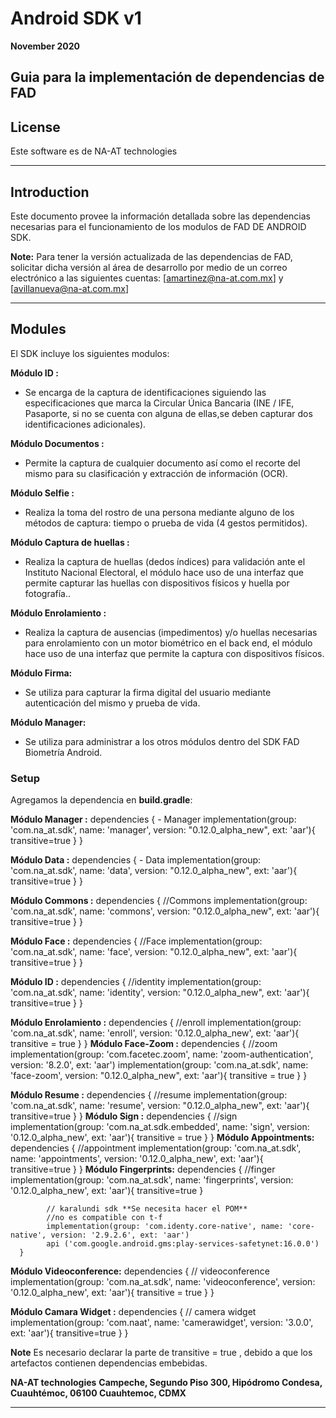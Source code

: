 #  Android SDK v1
**November 2020**

Guia para la implementación de dependencias de FAD
----------

## License
Este software es de NA-AT technologies

----------

## Introduction ##

Este documento provee la información detallada sobre las dependencias necesarias para el funcionamiento de los modulos de FAD DE ANDROID SDK.

**Note:** Para tener la versión actualizada de las dependencias de FAD, solicitar dicha versión al área de desarrollo por medio de un correo electrónico a las siguientes cuentas:  [amartinez@na-at.com.mx] y [avillanueva@na-at.com.mx]


----------


## Modules ##

El SDK incluye los siguientes modulos:

**Módulo ID :**

- Se encarga  de la captura de identificaciones siguiendo las especificaciones que marca la Circular Única Bancaria (INE / IFE, Pasaporte, si no se cuenta con alguna de ellas,se deben capturar dos identificaciones adicionales).

**Módulo Documentos :**

- Permite la captura de cualquier documento así como el recorte del mismo para su clasificación y extracción de información (OCR).

**Módulo Selfie :**

- Realiza la toma del rostro de una persona mediante alguno de los métodos de captura: tiempo o prueba de vida (4 gestos permitidos).

**Módulo Captura de huellas :**

- Realiza la captura de huellas (dedos índices) para validación ante el Instituto Nacional Electoral, el módulo hace uso de una interfaz que permite capturar las huellas  con dispositivos físicos y huella por fotografía..

**Módulo Enrolamiento :**

- Realiza la captura de ausencias (impedimentos) y/o huellas necesarias para enrolamiento con un motor biométrico en el back end, el módulo  hace uso de una interfaz que permite la captura con dispositivos físicos.

**Módulo Firma:**
- Se utiliza para capturar la firma digital del usuario mediante autenticación del mismo y prueba de vida.


**Módulo Manager:**

- Se utiliza para administrar a los otros módulos dentro del SDK FAD Biometría Android.




### Setup ###
 Agregamos la dependencia en **build.gradle**:

**Módulo Manager :**
    dependencies {
        - Manager
        implementation(group: 'com.na_at.sdk', name: 'manager', version: "0.12.0_alpha_new", ext: 'aar'){
            transitive=true
         }
    }

**Módulo Data :**
    dependencies {
         - Data
        implementation(group: 'com.na_at.sdk', name: 'data', version: "0.12.0_alpha_new", ext: 'aar'){
            transitive=true
        }
   }


**Módulo Commons :**
    dependencies {
    //Commons
    implementation(group: 'com.na_at.sdk', name: 'commons', version: "0.12.0_alpha_new", ext: 'aar'){
        transitive=true
    }
   }

**Módulo Face :**
    dependencies {
    //Face
    implementation(group: 'com.na_at.sdk', name: 'face', version: "0.12.0_alpha_new", ext: 'aar'){
        transitive=true
    }
   }


**Módulo ID :**
    dependencies {
        //identity
        implementation(group: 'com.na_at.sdk', name: 'identity', version: "0.12.0_alpha_new", ext: 'aar'){
        transitive=true
        }
     }


**Módulo Enrolamiento :**
    dependencies {
     //enroll
     implementation(group: 'com.na_at.sdk', name: 'enroll', version: '0.12.0_alpha_new', ext: 'aar'){
         transitive = true
        }
     }
**Módulo Face-Zoom :**
    dependencies {
        //zoom
        implementation(group: 'com.facetec.zoom', name: 'zoom-authentication', version: '8.2.0', ext: 'aar')
        implementation(group: 'com.na_at.sdk', name: 'face-zoom', version: "0.12.0_alpha_new", ext: 'aar'){
          transitive = true
        }
     }

 **Módulo Resume :**
      dependencies {
          //resume
          implementation(group: 'com.na_at.sdk', name: 'resume', version: "0.12.0_alpha_new", ext: 'aar'){
              transitive=true
          }
       }
**Módulo Sign :**
    dependencies {
     //sign
     implementation(group: 'com.na_at.sdk.embedded', name: 'sign', version: '0.12.0_alpha_new', ext: 'aar'){
         transitive = true
         }
     }
**Módulo Appointments:**
    dependencies {
        //appointment
        implementation(group: 'com.na_at.sdk', name: 'appointments', version: '0.12.0_alpha_new', ext: 'aar'){
            transitive=true
        }
     }
 **Módulo Fingerprints:**
     dependencies {
            //finger
            implementation(group: 'com.na_at.sdk', name: 'fingerprints', version: '0.12.0_alpha_new', ext: 'aar'){
                transitive=true
            }

            // karalundi sdk **Se necesita hacer el POM**
            //no es compatible con t-f
            implementation(group: 'com.identy.core-native', name: 'core-native', version: '2.9.2.6', ext: 'aar')
            api ('com.google.android.gms:play-services-safetynet:16.0.0')
      }

**Módulo Videoconference:**
    dependencies {
       // videoconference
      implementation(group: 'com.na_at.sdk', name: 'videoconference', version: '0.12.0_alpha_new', ext: 'aar'){
            transitive = true
        }
     }

**Módulo Camara Widget :**
    dependencies {
        // camera widget
        implementation(group: 'com.naat', name: 'camerawidget', version: '3.0.0', ext: 'aar'){
            transitive=true
        }
     }


**Note** Es necesario declarar  la parte de transitive = true , debido a que los artefactos contienen dependencias embebidas.


**NA-AT technologies**  **Campeche, Segundo Piso 300, Hipódromo Condesa, Cuauhtémoc, 06100 Cuauhtemoc, CDMX**

----------------------------------------------------

